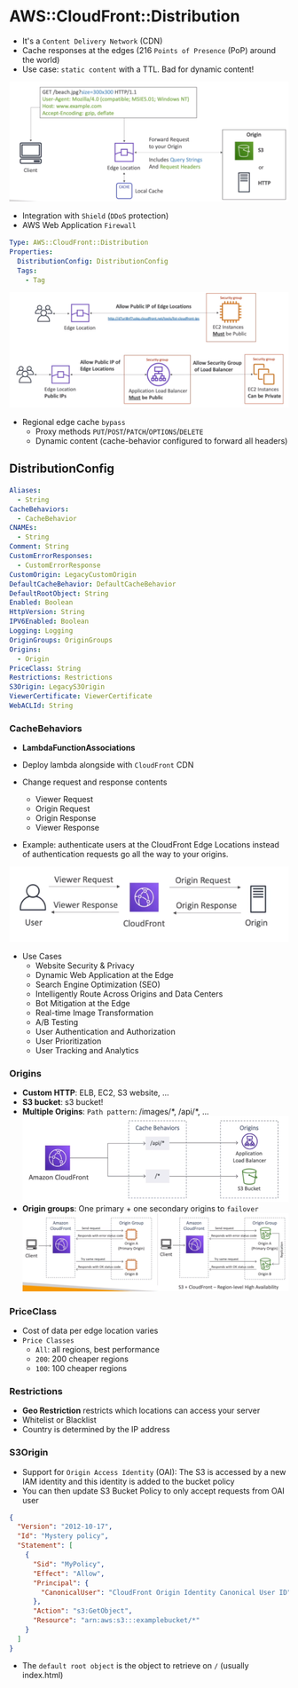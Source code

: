 # AWS::CloudFront::Distribution

- It's a `Content Delivery Network` (CDN)
- Cache responses at the edges (216 `Points of Presence` (PoP) around the world)
- Use case: `static content` with a TTL. Bad for dynamic content!

![CloudFront](../../../images/cloudfront.png)

- Integration with `Shield` (`DDoS` protection)
- AWS Web Application `Firewall`

```yaml
Type: AWS::CloudFront::Distribution
Properties:
  DistributionConfig: DistributionConfig
  Tags:
    - Tag
```

![CloudFront Permissions](../../../images/cloudfront-permissions.png)

- Regional edge cache `bypass`
  - Proxy methods `PUT`/`POST`/`PATCH`/`OPTIONS`/`DELETE`
  - Dynamic content (cache-behavior configured to forward all headers)

## DistributionConfig

```yaml
Aliases:
  - String
CacheBehaviors:
  - CacheBehavior
CNAMEs:
  - String
Comment: String
CustomErrorResponses:
  - CustomErrorResponse
CustomOrigin: LegacyCustomOrigin
DefaultCacheBehavior: DefaultCacheBehavior
DefaultRootObject: String
Enabled: Boolean
HttpVersion: String
IPV6Enabled: Boolean
Logging: Logging
OriginGroups: OriginGroups
Origins:
  - Origin
PriceClass: String
Restrictions: Restrictions
S3Origin: LegacyS3Origin
ViewerCertificate: ViewerCertificate
WebACLId: String
```

### CacheBehaviors

- **LambdaFunctionAssociations**

- Deploy lambda alongside with `CloudFront` CDN
- Change request and response contents
  - Viewer Request
  - Origin Request
  - Origin Response
  - Viewer Response
- Example: authenticate users at the CloudFront Edge Locations instead of authentication requests go all the way to your origins.

![Resquest Response Change](../../../images/lambda-cloudfront.png)

- Use Cases
  - Website Security & Privacy
  - Dynamic Web Application at the Edge
  - Search Engine Optimization (SEO)
  - Intelligently Route Across Origins and Data Centers
  - Bot Mitigation at the Edge
  - Real-time Image Transformation
  - A/B Testing
  - User Authentication and Authorization
  - User Prioritization
  - User Tracking and Analytics

### Origins

- **Custom HTTP**: ELB, EC2, S3 website, ...
- **S3 bucket**: s3 bucket!
- **Multiple Origins**: `Path pattern`: /images/\*, /api/\*, ...
  ![Multiple Origins](../../../images/cloudfront-multiple-origins.png)
- **Origin groups**: One primary + one secondary origins to `failover`
  ![Origin Groups](../../../images/cloudfront-origin-groups.png)

### PriceClass

- Cost of data per edge location varies
- `Price Classes`
  - `All`: all regions, best performance
  - `200`: 200 cheaper regions
  - `100`: 100 cheaper regions

### Restrictions

- **Geo Restriction** restricts which locations can access your server
- Whitelist or Blacklist
- Country is determined by the IP address

### S3Origin

- Support for `Origin Access Identity` (OAI): The S3 is accessed by a new IAM identity and this identity is added to the bucket policy
- You can then update S3 Bucket Policy to only accept requests from OAI user

```json
{
  "Version": "2012-10-17",
  "Id": "Mystery policy",
  "Statement": [
    {
      "Sid": "MyPolicy",
      "Effect": "Allow",
      "Principal": {
        "CanonicalUser": "CloudFront Origin Identity Canonical User ID"
      },
      "Action": "s3:GetObject",
      "Resource": "arn:aws:s3:::examplebucket/*"
    }
  ]
}
```

- The `default root object` is the object to retrieve on `/` (usually index.html)
